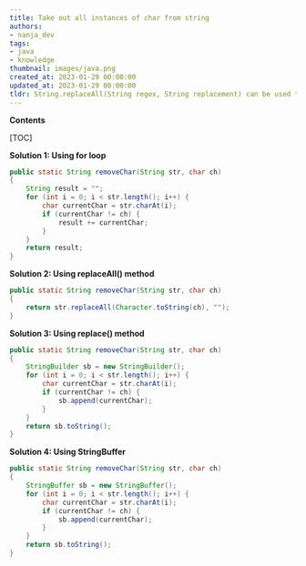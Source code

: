 ```yaml
---
title: Take out all instances of char from string
authors:
- nanja_dev
tags:
- java
- knowledge
thumbnail: images/java.png
created_at: 2023-01-29 00:00:00
updated_at: 2023-01-29 00:00:00
tldr: String.replaceAll(String regex, String replacement) can be used to remove all occurrences of a character from a string.
---
```


**Contents**

[TOC]

**Solution 1: Using for loop**

```java
public static String removeChar(String str, char ch) 
{ 
    String result = ""; 
    for (int i = 0; i < str.length(); i++) { 
        char currentChar = str.charAt(i); 
        if (currentChar != ch) { 
            result += currentChar; 
        } 
    } 
    return result; 
} 
```

**Solution 2: Using replaceAll() method**

```java
public static String removeChar(String str, char ch) 
{ 
    return str.replaceAll(Character.toString(ch), ""); 
} 
```

**Solution 3: Using replace() method**

```java
public static String removeChar(String str, char ch) 
{ 
    StringBuilder sb = new StringBuilder(); 
    for (int i = 0; i < str.length(); i++) { 
        char currentChar = str.charAt(i); 
        if (currentChar != ch) { 
            sb.append(currentChar); 
        } 
    } 
    return sb.toString(); 
} 
```

**Solution 4: Using StringBuffer**

```java
public static String removeChar(String str, char ch) 
{ 
    StringBuffer sb = new StringBuffer(); 
    for (int i = 0; i < str.length(); i++) { 
        char currentChar = str.charAt(i); 
        if (currentChar != ch) { 
            sb.append(currentChar); 
        } 
    } 
    return sb.toString(); 
} 
```
